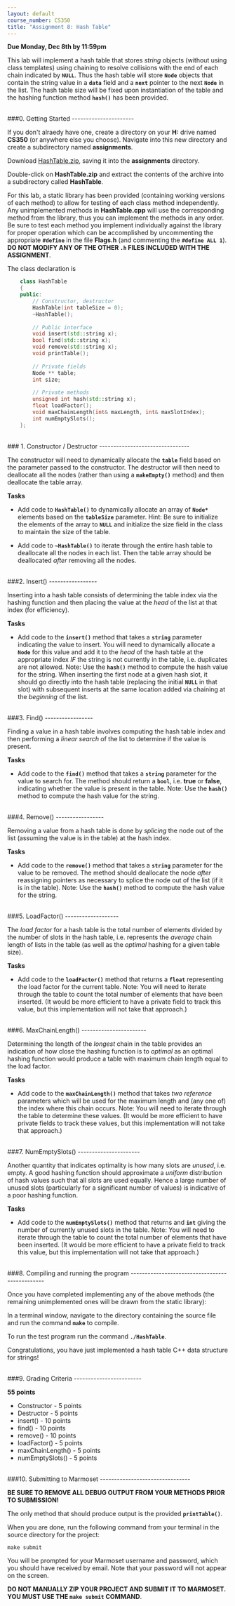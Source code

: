 ```yaml
---
layout: default
course_number: CS350
title: "Assignment 8: Hash Table"
---
```


**Due Monday, Dec 8th by 11:59pm**


This lab will implement a hash table that stores *string* objects (without using class templates) using chaining to resolve collisions with the end of each chain indicated by **```NULL```**. Thus the hash table will store **```Node```** objects that contain the string value in a **```data```** field and a **```next```** pointer to the next **```Node```** in the list. The hash table size will be fixed upon instantiation of the table and the hashing function method **```hash()```** has been provided.



<br>
###0. Getting Started
----------------------

If you don't alraedy have one, create a directory on your **H:** drive named **CS350** (or anywhere else you choose). Navigate into this new directory and create a subdirectory named **assignments**.

Download [HashTable.zip](HashTable.zip), saving it into the **assignments** directory. 

Double-click on **HashTable.zip** and extract the contents of the archive into a subdirectory called **HashTable**.

For this lab, a static library has been provided (containing working versions of each method) to allow for testing of each class method independently. Any unimplemented methods in **HashTable.cpp** will use the corresponding method from the library, thus you can implement the methods in any order. Be sure to test each method you implement individually against the library for proper operation which can be accomplished by uncommenting the appropriate **```#define```** in the file **Flags.h** (and commenting the **```#define ALL 1```**).  **DO NOT MODIFY ANY OF THE OTHER ```.h``` FILES INCLUDED WITH THE ASSIGNMENT**.

The class declaration is 

```cpp
	class HashTable
	{
	public:
		// Constructor, destructor
		HashTable(int tableSize = 0);
		~HashTable();
		
		// Public interface
		void insert(std::string x);
		bool find(std::string x);
		void remove(std::string x);
		void printTable();
		
		// Private fields
		Node ** table;
		int size;
		
		// Private methods
		unsigned int hash(std::string x);
		float loadFactor();
		void maxChainLength(int& maxLength, int& maxSlotIndex);
		int numEmptySlots();
	};
```



<br>
### 1. Constructor / Destructor
--------------------------------

The constructor will need to dynamically allocate the **```table```** field based on the parameter passed to the constructor. The destructor will then need to deallocate all the nodes (rather than using a **```makeEmpty()```** method) and then deallocate the table array.

**Tasks**

  * Add code to **```HashTable()```** to dynamically allocate an array of **```Node*```** elements based on the **```tableSize```** parameter. Hint: Be sure to initialize the elements of the array to **```NULL```** and initialize the size field in the class to maintain the size of the table. 

  * Add code to **```~HashTable()```** to iterate through the entire hash table to deallocate all the nodes in each list. Then the table array should be deallocated *after* removing all the nodes.



<br>
###2. Insert()
-----------------

Inserting into a hash table consists of determining the table index via the hashing function and then placing the value at the *head* of the list at that index (for efficiency).
	
**Tasks**

  * Add code to the **```insert()```** method that takes a **```string```** parameter indicating the value to insert. You will need to dynamically allocate a **```Node```** for this value and add it to the *head* of the hash table at the appropriate index *IF* the string is not currently in the table, i.e. duplicates are not allowed. Note: Use the **```hash()```** method to compute the hash value for the string. When inserting the first node at a given hash slot, it should go directly into the hash table (replacing the initial **```NULL```** in that slot) with subsequent inserts at the same location added via chaining at the *beginning* of the list.



<br>
###3. Find()
-----------------

Finding a value in a hash table involves computing the hash table index and then performing a *linear search* of the list to determine if the value is present.

**Tasks**

  * Add code to the **```find()```** method that takes a **```string```** parameter for the value to search for. The method should return a **```bool```**, i.e. **true** or **false**, indicating whether the value is present in the table. Note: Use the **```hash()```** method to compute the hash value for the string. 



<br>
###4. Remove()
-----------------

Removing a value from a hash table is done by *splicing* the node out of the list (assuming the value is in the table) at the hash index.

**Tasks**

  * Add code to the **```remove()```** method that takes a **```string```** parameter for the value to be removed. The method should deallocate the node *after* reassigning pointers as necessary to splice the node out of the list (if it is in the table). Note: Use the **```hash()```** method to compute the hash value for the string. 



<br>
###5. LoadFactor()
-------------------

The *load factor* for a hash table is the total number of elements divided by the number of slots in the hash table, i.e. represents the *average* chain length of lists in the table (as well as the *optimal* hashing for a given table size).

**Tasks**

  * Add code to the **```loadFactor()```** method that returns a **```float```** representing the load factor for the current table. Note: You will need to iterate through the table to count the total number of elements that have been inserted. (It would be more efficient to have a private field to track this value, but this implementation will not take that approach.)



<br>
###6. MaxChainLength()
-----------------------

Determining the length of the *longest* chain in the table provides an indication of how close the hashing function is to *optimal* as an optimal hashing function would produce a table with maximum chain length equal to the load factor.

**Tasks**

  * Add code to the **```maxChainLength()```** method that takes *two reference* parameters which will be used for the maximum length and (any one of) the index where this chain occurs. Note: You will need to iterate through the table to determine these values. (It would be more efficient to have private fields to track these values, but this implementation will not take that approach.)



<br>
###7. NumEmptySlots()
----------------------

Another quantity that indicates optimality is how many slots are *unused*, i.e. empty. A good hashing function should approximate a *uniform* distribution of hash values such that all slots are used equally. Hence a large number of unused slots (particularly for a significant number of values) is indicative of a poor hashing function.

**Tasks**

  * Add code to the **```numEmptySlots()```** method that returns and **```int```** giving the number of currently unused slots in the table. Note: You will need to iterate through the table to count the total number of elements that have been inserted. (It would be more efficient to have a private field to track this value, but this implementation will not take that approach.)



<br>
###8. Compiling and running the program
-----------------------------------------------

Once you have completed implementing any of the above methods (the remaining unimplemented ones will be drawn from the static library):

In a terminal window, navigate to the directory containing the source file and run the command **```make```** to compile.

To run the test program run the command **```./HashTable```**.

Congratulations, you have just implemented a hash table C++ data structure for strings!



<br>
###9. Grading Criteria
------------------------

**55 points**

* Constructor - 5 points
* Destructor - 5 points
* insert() - 10 points
* find() - 10 points
* remove() - 10 points
* loadFactor() - 5 points
* maxChainLength() - 5 points
* numEmptySlots() - 5 points



<br>
###10. Submitting to Marmoset
--------------------------------

**BE SURE TO REMOVE ALL DEBUG OUTPUT FROM YOUR METHODS PRIOR TO SUBMISSION!**  

The only method that should produce output is the provided **```printTable()```**.

When you are done, run the following command from your terminal in the source directory for the project:

	make submit

You will be prompted for your Marmoset username and password,
which you should have received by email.  Note that your password will
not appear on the screen.

**DO NOT MANUALLY ZIP YOUR PROJECT AND SUBMIT IT TO MARMOSET.  
YOU MUST USE THE ```make submit``` COMMAND**.
